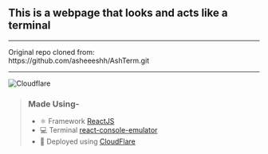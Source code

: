 ## This is a webpage that looks and acts like a terminal

<hr>
Original repo cloned from: <br> <a>https://github.com/asheeeshh/AshTerm.git</a>
<hr>

![Cloudflare](https://img.shields.io/badge/Cloudflare-F38020?style=for-the-badge&logoColor=white&label=Powered%20By)

> ### Made Using-
>
> - ⚛ Framework [ReactJS](https://reactjs.org/)
> - 💻 Terminal [react-console-emulator](https://github.com/linuswillner/react-console-emulator)
> - 🚀 Deployed using [CloudFlare](https://pages.dev)
